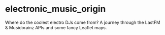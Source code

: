 # electronic_music_origin
Where do the coolest electro DJs come from? A journey through the LastFM &amp; Musicbrainz APIs and some fancy Leaflet maps.
